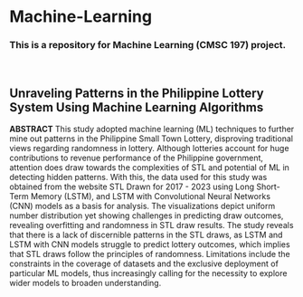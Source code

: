 # Machine-Learning

### This is a repository for Machine Learning (CMSC 197) project.

<br>

## Unraveling Patterns in the Philippine Lottery System Using Machine Learning Algorithms

**ABSTRACT**
This study adopted machine learning (ML) techniques to further mine out patterns in the Philippine Small Town Lottery, disproving traditional views regarding randomness in lottery. Although lotteries account for huge contributions to revenue performance of the Philippine government, attention does draw towards the complexities of STL and potential of ML in detecting hidden patterns. With this, the data used for this study was obtained from the website STL Drawn for 2017 - 2023 using Long Short-Term Memory (LSTM), and LSTM with Convolutional Neural Networks (CNN) models as a basis for analysis. The visualizations depict uniform number distribution yet showing challenges in predicting draw outcomes, revealing overfitting and randomness in STL draw results. The study reveals that there is a lack of discernible patterns in the STL draws, as LSTM and LSTM with CNN models struggle to predict lottery outcomes, which implies that STL draws follow the principles of randomness. Limitations include the constraints in the coverage of datasets and the exclusive deployment of particular ML models, thus increasingly calling for the necessity to explore wider models to broaden understanding.
